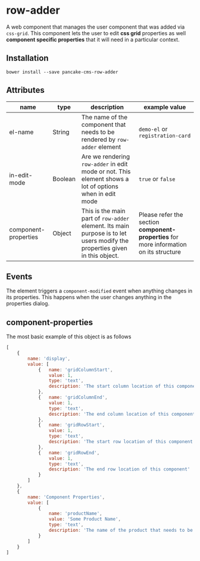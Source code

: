 # row-adder
A web component that manages the user component that was added via `css-grid`. This component lets the user to edit __css grid__ properties as well __component specific properties__ that it will need in a particular context.

## Installation

```shell
bower install --save pancake-cms-row-adder
```

## Attributes

| name |  type | description | example value |
|------|-------|-------------|---------------|
| el-name | String | The name of the component that needs to be rendered by `row-adder` element | `demo-el` or `registration-card` |
| in-edit-mode | Boolean | Are we rendering `row-adder` in edit mode or not. This element shows a lot of options when in edit mode | `true` or `false` |
| component-properties | Object | This is the main part of `row-adder` element. Its main purpose is to let users modify the properties given in this object. | Please refer the section __component-properties__ for more information on its structure |

## Events

The element triggers a `component-modified` event when anything changes in its properties. This happens when the user changes anything in the properties dialog.

## component-properties

The most basic example of this object is as follows

```javascript
[
    {
        name: 'display',
        value: [
            {   name: 'gridColumnStart',
                value: 1,
                type: 'text',
                description: 'The start column location of this component'
            },
            {   name: 'gridColumnEnd',
                value: 1,
                type: 'text',
                description: 'The end column location of this component'
            },
            {   name: 'gridRowStart',
                value: 1,
                type: 'text',
                description: 'The start row location of this component'
            },
            {   name: 'gridRowEnd',
                value: 1,
                type: 'text',
                description: 'The end row location of this component'
            }
        ]
    },
    {
        name: 'Component Properties',
        value: [
            {
                name: 'productName',
                value: 'Some Product Name',
                type: 'text',
                description: 'The name of the product that needs to be displayed'
            }
        ]
    }
]
```